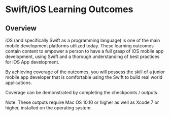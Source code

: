 # Swift/iOS Learning Outcomes

Overview
--------
iOS (and specifically Swift as a programming language) is one of the main mobile development platforms utilized today. These learning outcomes contain content to empower a person to have a full grasp of iOS mobile app development, using Swift and a thorough understanding of best practices for iOS App development.

By achieving coverage of the outcomes, you will possess the skill of a junior mobile app developer that is comfortable using the Swift to build real world applications.

Coverage can be demonstrated by completing the checkpoints / outputs.

Note: These outputs require Mac OS 10.10 or higher as well as Xcode 7 or higher, installed on the operating system.
